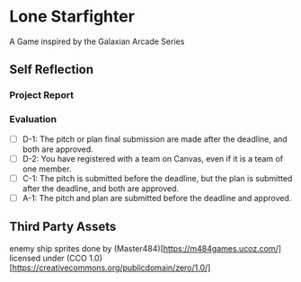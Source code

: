 # Lone Starfighter
A Game inspired by the Galaxian Arcade Series
## Self Reflection
### Project Report
### Evaluation
  - [ ] D-1: The pitch or plan final submission are made after the deadline, and both are approved.
  - [ ] D-2: You have registered with a team on Canvas, even if it is a team of one member.
  - [ ] C-1: The pitch is submitted before the deadline, but the plan is submitted after the deadline, and both are approved.
  - [ ] A-1: The pitch and plan are submitted before the deadline and approved.
## Third Party Assets
enemy ship sprites done by (Master484)[https://m484games.ucoz.com/] licensed under (CCO 1.0)[https://creativecommons.org/publicdomain/zero/1.0/]
